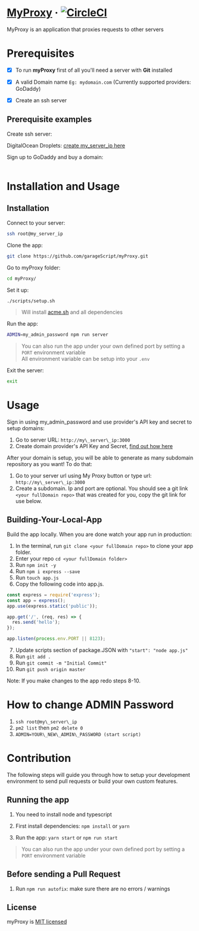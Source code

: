# [MyProxy](https://garagescript.github.io/myProxy/) &middot; [![CircleCI](https://circleci.com/gh/garageScript/myProxy.svg?style=svg)](https://circleci.com/gh/garageScript/myproxy)
MyProxy is an application that proxies requests to other servers

# Prerequisites

- [x] To run **myProxy** first of all you'll need a server with **Git** installed

- [x] A valid Domain name `Eg: mydomain.com` (Currently supported providers: GoDaddy)

- [x] Create an ssh server

## Prerequisite examples

Create ssh server: 

DigitalOcean Droplets: [create my\_server\_ip here](https://www.digitalocean.com/docs/droplets/how-to/connect-with-ssh/)

Sign up to GoDaddy and buy a domain:

```https://www.godaddy.com/domains
```

# Installation and Usage 

## Installation

Connect to your server:

```bash
ssh root@my_server_ip
```

Clone the app:

 ```bash
 git clone https://github.com/garageScript/myProxy.git
 ```

Go to myProxy folder:

```bash
cd myProxy/
```

Set it up:

```bash
./scripts/setup.sh
```

> Will install [acme.sh](https://github.com/Neilpang/acme.sh) and all dependencies

Run the app:

```bash
ADMIN=my_admin_password npm run server
```

> You can also run the app under your own defined port by setting a `PORT` environment variable  
> All environment variable can be setup into your `.env`

Exit the server: 

```bash
exit
```

# Usage

Sign in using my\_admin\_password and use provider's API key and secret to setup domains:

1. Go to server URL: ```http://my\_server\_ip:3000```
2. Create domain provider's API Key and Secret, [find out how here](https://github.com/Neilpang/acme.sh/wiki/dnsapi#4-use-godaddycom-domain-api-to-automatically-issue-cert)

After your domain is setup, you will be able to generate as many subdomain repository as you want! To do that:

1. Go to your server url using My Proxy button or type url:  `http://my\_server\_ip:3000`
2. Create a subdomain. Ip and port are optional. You should see a git link `<your fullDomain repo>` that was created for you, copy the git link for use below.

## Building-Your-Local-App 

Build the app locally. When you are done watch your app run in production:

1. In the terminal, run `git clone <your fullDomain repo>` to clone your app folder.
2. Enter your repo `cd <your fullDomain folder>`
3. Run `npm init -y`
4. Run `npm i express --save`
5. Run `touch app.js`
6. Copy the following code into app.js.

```javascript
const express = require('express');
const app = express();
app.use(express.static('public'));

app.get('/', (req, res) => {
  res.send('hello');
});

app.listen(process.env.PORT || 8123);
```

7. Update scripts section of package.JSON with `"start": "node app.js"`
8. Run `git add .`
9. Run `git commit -m "Initial Commit"`
10. Run `git push origin master`

Note: If you make changes to the app redo steps 8-10.

# How to change ADMIN Password

1. `ssh root@my\_server\_ip`
2. `pm2 list` then `pm2 delete 0`
3. `ADMIN=YOUR\_NEW\_ADMIN\_PASSWORD (start script)`

# Contribution

The following steps will guide you through how to setup your development environment to send pull requests or build your own custom features.

## Running the app

1. You need to install node and typescript

2. First install dependencies: `npm install` or `yarn`

3. Run the app: `yarn start` or `npm run start`

> You can also run the app under your own defined port by setting a `PORT` environment variable

## Before sending a Pull Request

1. Run `npm run autofix`: make sure there are no errors / warnings

## License

myProxy is [MIT licensed](https://github.com/garageScript/myProxy/blob/master/LICENSE)

